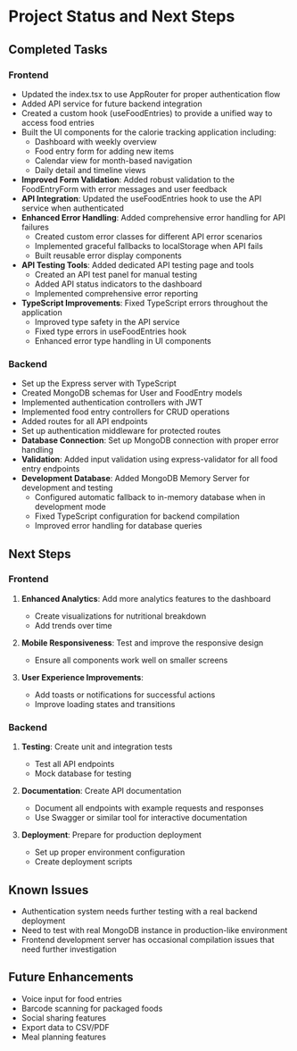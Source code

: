 # Project Status and Next Steps

## Completed Tasks

### Frontend
- Updated the index.tsx to use AppRouter for proper authentication flow
- Added API service for future backend integration
- Created a custom hook (useFoodEntries) to provide a unified way to access food entries
- Built the UI components for the calorie tracking application including:
  - Dashboard with weekly overview
  - Food entry form for adding new items
  - Calendar view for month-based navigation
  - Daily detail and timeline views
- **Improved Form Validation**: Added robust validation to the FoodEntryForm with error messages and user feedback
- **API Integration**: Updated the useFoodEntries hook to use the API service when authenticated
- **Enhanced Error Handling**: Added comprehensive error handling for API failures
  - Created custom error classes for different API error scenarios
  - Implemented graceful fallbacks to localStorage when API fails
  - Built reusable error display components
- **API Testing Tools**: Added dedicated API testing page and tools
  - Created an API test panel for manual testing
  - Added API status indicators to the dashboard
  - Implemented comprehensive error reporting
- **TypeScript Improvements**: Fixed TypeScript errors throughout the application
  - Improved type safety in the API service
  - Fixed type errors in useFoodEntries hook
  - Enhanced error type handling in UI components

### Backend
- Set up the Express server with TypeScript
- Created MongoDB schemas for User and FoodEntry models
- Implemented authentication controllers with JWT
- Implemented food entry controllers for CRUD operations
- Added routes for all API endpoints
- Set up authentication middleware for protected routes
- **Database Connection**: Set up MongoDB connection with proper error handling
- **Validation**: Added input validation using express-validator for all food entry endpoints
- **Development Database**: Added MongoDB Memory Server for development and testing
  - Configured automatic fallback to in-memory database when in development mode
  - Fixed TypeScript configuration for backend compilation
  - Improved error handling for database queries

## Next Steps

### Frontend
1. **Enhanced Analytics**: Add more analytics features to the dashboard
   - Create visualizations for nutritional breakdown
   - Add trends over time

2. **Mobile Responsiveness**: Test and improve the responsive design
   - Ensure all components work well on smaller screens

3. **User Experience Improvements**:
   - Add toasts or notifications for successful actions
   - Improve loading states and transitions

### Backend
1. **Testing**: Create unit and integration tests
   - Test all API endpoints
   - Mock database for testing

2. **Documentation**: Create API documentation
   - Document all endpoints with example requests and responses
   - Use Swagger or similar tool for interactive documentation

3. **Deployment**: Prepare for production deployment
   - Set up proper environment configuration
   - Create deployment scripts

## Known Issues
- Authentication system needs further testing with a real backend deployment
- Need to test with real MongoDB instance in production-like environment
- Frontend development server has occasional compilation issues that need further investigation

## Future Enhancements
- Voice input for food entries
- Barcode scanning for packaged foods
- Social sharing features
- Export data to CSV/PDF
- Meal planning features